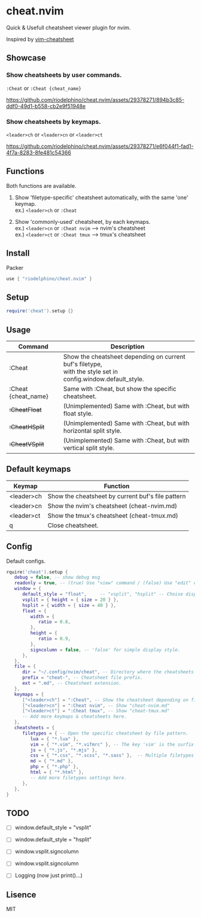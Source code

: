 
# cheat.nvim

Quick & Usefull cheatsheet viewer plugin for nvim.

Inspired by [vim-cheatsheet](https://github.com/reireias/vim-cheatsheet)


## Showcase

### Show cheatsheets by user commands.
`:Cheat` or `:Cheat {cheat_name}`

https://github.com/riodelphino/cheat.nvim/assets/29378271/894b3c85-ddf0-49d1-b558-cb2e9f51948e

### Show cheatsheets by keymaps.
`<leader>ch` or `<leader>cn` or `<leader>ct`

https://github.com/riodelphino/cheat.nvim/assets/29378271/e6f044f1-fad1-4f7a-8283-8fe481c54366


## Functions

Both functions are available.

1. Show 'filetype-specific' cheatsheet automatically, with the same 'one' keymap.  
   ex.) `<leader>ch` or `:Cheat`

1. Show 'commonly-used' cheatsheet, by each keymaps.  
   ex.) `<leader>cn` or `:Cheat nvim` --> nvim's cheatsheet  
   ex.) `<leader>ct` or `:Cheat tmux` --> tmux's cheatsheet  


## Install

Packer
```lua
use { "riodelphino/cheat.nvim" }
```


## Setup
```lua
require('cheat').setup {}
```


## Usage

| Command             | Description                                                                                                    |
| ------------------- | -------------------------------------------------------------------------------------------------------------- |
| :Cheat              | Show the cheatsheet depending on current buf's filetype,<br>with the style set in config.window.default_style. |
| :Cheat {cheat_name} | Same with :Cheat, but show the specific cheatsheet.                                                            |
| ~~:CheatFloat~~     | (Unimplemented) Same with :Cheat, but with float style.                                                        |
| ~~:CheatHSplit~~    | (Unimplemented) Same with :Cheat, but with horizontal split style.                                             |
| ~~:CheatVSplit~~    | (Unimplemented) Same with :Cheat, but with vertical split style.                                               |


## Default keymaps

| Keymap       | Function                                          |
| ------------ | ------------------------------------------------- |
| \<leader\>ch | Show the cheatsheet by current buf's file pattern |
| \<leader\>cn | Show the nvim's cheatsheet (cheat-nvim.md)        |
| \<leader\>ct | Show the tmux's cheatsheet (cheat-tmux.md)        |
| q            | Close cheatsheet.                                 |


## Config

Default configs.
```lua
rquire('cheat').setup {
   debug = false, -- show debug msg
   readonly = true, -- (true) Use "view" command / (false) Use "edit" command, to open cheatsheet.
   window = {
      default_style = "float",     -- "vsplit", "hsplit" -- Choise display style.
      vsplit = { height = { size = 20 } },
      hsplit = { width = { size = 40 } },
      float = {
         width = {
            ratio = 0.8,
         },
         height = {
            ratio = 0.9,
         },
         signcolumn = false, -- 'false' for simple display style.
      },
   },
   file = {
      dir = "~/.config/nvim/cheat", -- Directory where the cheatsheets are placed.
      prefix = "cheat-", -- Cheatsheet file prefix.
      ext = ".md", -- Cheatsheet extension.
   },
   keymaps = {
      ["<leader>ch"] = ":Cheat", -- Show the cheatsheet depending on filetype.
      ["<leader>cn"] = ":Cheat nvim", -- Show "cheat-nvim.md"
      ["<leader>ct"] = ":Cheat tmux", -- Show "cheat-tmux.md"
      -- Add more keymaps & cheatsheets here.
   },
   cheatsheets = {
      filetypes = { -- Open the specific cheatsheet by file pattern.
         lua = { "*.lua" },
         vim = { "*.vim", "*.vifmrc" }, -- The key 'vim' is the surfix of filename. ex.) cheat-vim.md
         js = { "*.js", "*.mjs" },
         css = { "*.css", "*.scss", "*.sass" },  -- Multiple filetypes are allowed.
         md = { "*.md" },
         php = { "*.php" },
         html = { "*.html" },
         -- Add more filetypes settings here.
      },
   },
}

```


## TODO

- [ ] window.default_style = "vsplit"
- [ ] window.default_style = "hsplit"
- [ ] window.vsplit.signcolumn
- [ ] window.vsplit.signcolumn
- [ ] Logging (now just print()...)


## Lisence
MIT

